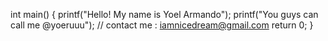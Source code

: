 int main()
{
    printf("Hello! My name is Yoel Armando");
    printf("You guys can call me @yoeruuu");
    // contact me : iamnicedream@gmail.com
    return 0;
}
